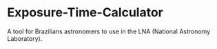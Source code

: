 # Exposure-Time-Calculator
A tool for Brazilians astronomers to use in the LNA (National Astronomy Laboratory).
